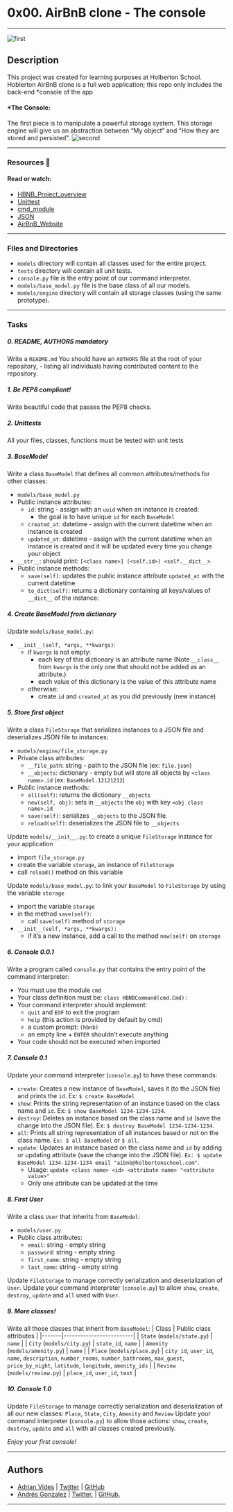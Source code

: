 # 0x00. AirBnB  clone - The console
---
![first](https://camo.githubusercontent.com/59589bd21e8ec09ef94f2d9bb80d36d144bc487fe4737f8b213d005f3273921b/68747470733a2f2f696d6775722e636f6d2f4f696c457358562e706e67)

## Description
This project was created for learning purposes at Holberton School.
Hoblerton AirBnB clone is a full web application; this repo only includes the back-end *console of the app
#### *The Console:
The first piece is to manipulate a powerful storage system. This storage engine will give us an abstraction between “My object” and “How they are stored and persisted”.
![second](https://scontent.fctg1-2.fna.fbcdn.net/v/t1.0-9/151880839_2920562224888119_911837572075069119_o.jpg?_nc_cat=106&ccb=3&_nc_sid=730e14&_nc_ohc=13gKv4FhRqIAX94webt&_nc_ht=scontent.fctg1-2.fna&oh=2e3b461d379ae148d2888bc274d1b4e7&oe=605219EF)

---
### Resources :book:
#### Read or watch:
- [HBNB_Project_overview]
- [Unittest]
- [cmd_module]
- [JSON]
- [AirBnB_Website]
---

### Files and Directories
- ```models``` directory will contain all classes used for the entire project.
- ```tests``` directory will contain all unit tests.
- ```console.py``` file is the entry point of our command interpreter.
- ```models/base_model.py``` file is the base class of all our models.
- ```models/engine``` directory will contain all storage classes (using the same prototype).
---
### Tasks

##### 0. README, AUTHORS mandatory
Write a ```README.md```
You should have an ```AUTHORS``` file at the root of your repository, - listing all individuals having contributed content to the repository.

##### 1. Be PEP8 compliant!
Write beautiful code that passes the PEP8 checks.

##### 2. Unittests
All your files, classes, functions must be tested with unit tests

##### 3. BaseModel
Write a class ```BaseModel``` that defines all common attributes/methods for other classes:
- ```models/base_model.py```
- Public instance attributes:
    - ```id```: string - assign with an ```uuid``` when an instance is created:
        - the goal is to have unique ```id``` for each ```BaseModel```
    - ```created_at```: datetime - assign with the current datetime when an instance is created
    - ```updated_at```: datetime - assign with the current datetime when an instance is created and it will be updated every time you change your object
- ```__str__```: should print: ```[<class name>] (<self.id>) <self.__dict__>```
- Public instance methods:
    - ```save(self)```: updates the public instance attribute ```updated_at``` with the current datetime
    - ```to_dict(self)```: returns a dictionary containing all keys/values of ```__dict__``` of the instance:

##### 4. Create BaseModel from dictionary 
Update ```models/base_model.py```:
- ```__init__(self, *args, **kwargs)```:
    - if ```kwargs``` is not empty:
        - each key of this dictionary is an attribute name (Note ```__class__``` from ```kwargs``` is the only one that should not be added as an attribute.)
        - each value of this dictionary is the value of this attribute name
    - otherwise:
        - create ```id``` and ```created_at``` as you did previously (new instance)

##### 5. Store first object
Write a class ```FileStorage``` that serializes instances to a JSON file and deserializes JSON file to instances:
- ```models/engine/file_storage.py```
- Private class attributes:
    - ```__file_path```: string - path to the JSON file (ex: ```file.json```)
    - ```__objects```: dictionary - empty but will store all objects by ```<class name>.id``` (ex: ```BaseModel.12121212```)
- Public instance methods:
    - ```all(self)```: returns the dictionary ```__objects```
    - ```new(self, obj)```: sets in ```__objects``` the ```obj``` with key ```<obj class name>.id```
    - ```save(self)```: serializes ```__objects``` to the JSON file.
    - ```reload(self)```: deserializes the JSON file to ```__objects```

Update ```models/__init__.py```: to create a unique ```FileStorage``` instance for your application
- import ```file_storage.py```
- create the variable ```storage```, an instance of ```FileStorage```
- call ```reload()``` method on this variable

Update ```models/base_model.py```: to link your ```BaseModel``` to ```FileStorage``` by using the variable ```storage```
- import the variable ```storage```
- in the method ```save(self)```:
    - call ```save(self)``` method of ```storage```
- ```__init__(self, *args, **kwargs):```
    - if it’s a new instance, add a call to the method ```new(self)``` on ```storage```

##### 6. Console 0.0.1
Write a program called ```console.py``` that contains the entry point of the command interpreter:
- You must use the module ```cmd```
- Your class definition must be: ```class HBNBCommand(cmd.Cmd):```
- Your command interpreter should implement:
    - ```quit``` and ```EOF``` to exit the program
    - ```help``` (this action is provided by default by cmd)
    - a custom prompt: ```(hbnb)```
    - an empty line + ```ENTER``` shouldn’t execute anything
- Your code should not be executed when imported

##### 7. Console 0.1 
Update your command interpreter (```console.py```) to have these commands:
- ```create```: Creates a new instance of ```BaseModel```, saves it (to the JSON file) and prints the ```id```. Ex: ```$ create BaseModel```
- ```show```: Prints the string representation of an instance based on the class name and ```id```. Ex: ```$ show BaseModel 1234-1234-1234```.
- ```destroy```: Deletes an instance based on the class name and ```id``` (save the change into the JSON file). Ex: ```$ destroy BaseModel 1234-1234-1234```.
- ```all```: Prints all string representation of all instances based or not on the class name. ```Ex: $ all BaseModel``` or ```$ all```.
- ```update```: Updates an instance based on the class name and ```id``` by adding or updating attribute (save the change into the JSON file). ```Ex: $ update BaseModel 1234-1234-1234 email "aibnb@holbertonschool.com"```.
    - Usage: ```update <class name> <id> <attribute name> "<attribute value>"```
    - Only one attribute can be updated at the time

##### 8. First User
Write a class ```User``` that inherits from ```BaseModel```:
- ```models/user.py```
- Public class attributes:
    - ```email```: string - empty string
    - ```password```: string - empty string
    - ```first_name```: string - empty string
    - ```last_name```: string - empty string

Update ```FileStorage``` to manage correctly serialization and deserialization of ```User```.
Update your command interpreter (```console.py```) to allow ```show```, ```create```, ```destroy```, ```update``` and ```all``` used with ```User```.

##### 9. More classes!
Write all those classes that inherit from ```BaseModel```:
| Class | Public class attributes |
|-------|-------------------------|
| ```State``` (```models/state.py```) | ```name``` |
| ```City``` (```models/city.py```) | ```state_id```, ```name``` |
| ```Amenity``` (```models/amenity.py```) | ```name``` |
| ```Place``` (```models/place.py```) | ```city_id```, ```user_id```, ```name```, ```description```, ```number_rooms```, ```number_bathrooms```, ```max_guest```, ```price_by_night```, ```latitude```, ```longitude```, ```amenity_ids``` |
| ```Review``` (```models/review.py```) | ```place_id```, ```user_id```, ```text``` |

##### 10. Console 1.0 
Update ```FileStorage``` to manage correctly serialization and deserialization of all our new classes: ```Place```, ```State```, ```City```, ```Amenity``` and ```Review```
Update your command interpreter (```console.py```) to allow those actions: ```show```, ```create```, ```destroy```, ```update``` and ```all``` with all
classes created previously.

_*Enjoy your first console!*_

---

## Authors
- [Adrian Vides] | [Twitter] | [GitHub]
- [Andrés Gonzalez] | [Twitter.] | [GitHub.]



[HBNB_Project_overview]: <https://youtu.be/E12Xc3H2xqo>
[Unittest]: <https://docs.python.org/3.4/library/unittest.html#module-unittest>
[cmd_module]: <https://docs.python.org/3.4/library/cmd.html>
[AirBnB_Website]: <https://intranet.hbtn.io/rltoken/FrRTcvuF5L9wWDzFE9k01A>
[JSON]: <https://docs.python.org/3.4/library/json.html>

---

[GitHub]: <https://github.com/AdrianVides56>
[Twitter]: <https://twitter.com/termi56661>
[Adrian Vides]: <https://www.linkedin.com/in/adrian-felipe-vides-jimenez-a201401b7> 
[GitHub.]: <https://github.com/andresgfranco>
[Twitter.]: <https://twitter.com/andresgfranco>
[Andrés Gonzalez]: <https://www.linkedin.com/in/andresgfranco>

